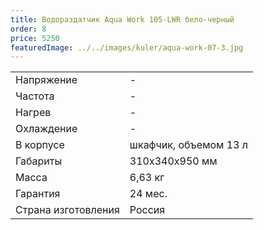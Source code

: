 ```yaml
---
title: Водораздатчик Aqua Work 105-LWR бело-черный
order: 8
price: 5250
featuredImage: ../../images/kuler/aqua-work-07-3.jpg
---
```


<table>
<tr><td>Напряжение</td><td>-</td></tr>
<tr><td>Частота</td><td>-</td></tr>
<tr><td>Нагрев</td><td>-</td></tr>
<tr><td>Охлаждение</td><td>-</td></tr>
<tr><td>В корпусе</td><td>шкафчик, объемом 13 л</td></tr>
<tr><td>Габариты</td><td>310x340x950 мм</td></tr>
<tr><td>Масса</td><td>6,63 кг</td></tr>
<tr><td>Гарантия</td><td>24 мес.</td></tr>
<tr><td>Страна изготовления</td><td>Россия</td></tr>
</table>
